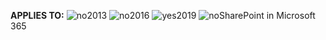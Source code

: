 <Token>**APPLIES TO:** ![no](../media/no.png)2013 ![no](../media/no.png)2016 ![yes](../media/yes.png)2019 ![no](../media/no.png)SharePoint in Microsoft 365</Token>
